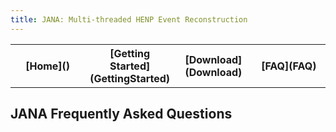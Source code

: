 ```yaml
---
title: JANA: Multi-threaded HENP Event Reconstruction
---
```


<center>
<table border="0" width="90%" align="center">
<TH width="25%">[Home]()</TH>
<TH width="25%">[Getting Started](GettingStarted)</TH>
<TH width="25%">[Download](Download)</TH>
<TH width="25%">[FAQ](FAQ)</TH>
</table>
</center>

## JANA Frequently Asked Questions

